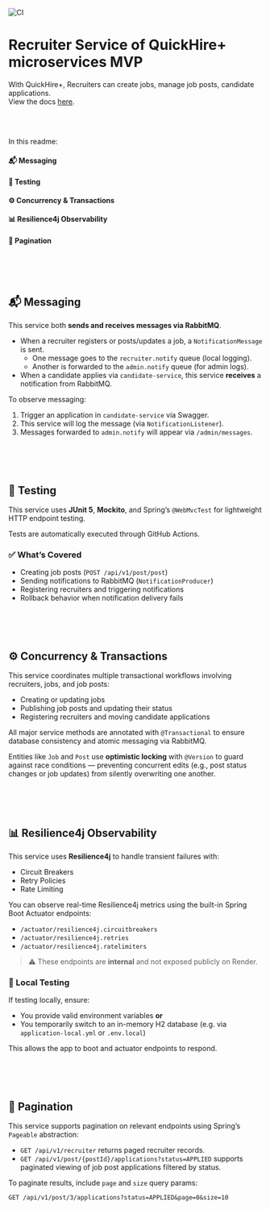 ![CI](https://github.com/tundeadetunji/quick-hire_recruiter-service/actions/workflows/ci.yml/badge.svg)

# Recruiter Service of QuickHire+ microservices MVP
With QuickHire+, Recruiters can create jobs, manage job posts, candidate applications.
<br />
View the docs <a href="https://quick-hire-recruiter-service.onrender.com/swagger-ui/index.html">here</a>.

<br />
<br />

In this readme:

#### 📬 Messaging
#### 🧪 Testing
#### ⚙️ Concurrency & Transactions
#### 📊 Resilience4j Observability
#### 📘 Pagination

<br />
<br />
<br />

## 📬 Messaging

This service both **sends and receives messages via RabbitMQ**.

- When a recruiter registers or posts/updates a job, a `NotificationMessage` is sent.
  - One message goes to the `recruiter.notify` queue (local logging).
  - Another is forwarded to the `admin.notify` queue (for admin logs).
- When a candidate applies via `candidate-service`, this service **receives** a notification from RabbitMQ.

To observe messaging:
1. Trigger an application in `candidate-service` via Swagger.
2. This service will log the message (via `NotificationListener`).
3. Messages forwarded to `admin.notify` will appear via `/admin/messages`.

<br />
<br />
<br />

## 🧪 Testing

This service uses **JUnit 5**, **Mockito**, and Spring’s `@WebMvcTest` for lightweight HTTP endpoint testing.

Tests are automatically executed through GitHub Actions.

### ✅ What’s Covered

- Creating job posts (`POST /api/v1/post/post`)
- Sending notifications to RabbitMQ (`NotificationProducer`)
- Registering recruiters and triggering notifications
- Rollback behavior when notification delivery fails

<br />
<br />
<br />

## ⚙️ Concurrency & Transactions

This service coordinates multiple transactional workflows involving recruiters, jobs, and job posts:

- Creating or updating jobs
- Publishing job posts and updating their status
- Registering recruiters and moving candidate applications

All major service methods are annotated with `@Transactional` to ensure database consistency and atomic messaging via RabbitMQ.

Entities like `Job` and `Post` use **optimistic locking** with `@Version` to guard against race conditions — preventing concurrent edits (e.g., post status changes or job updates) from silently overwriting one another.

<br />
<br />
<br />

## 📊 Resilience4j Observability

This service uses **Resilience4j** to handle transient failures with:

- Circuit Breakers
- Retry Policies
- Rate Limiting

You can observe real-time Resilience4j metrics using the built-in Spring Boot Actuator endpoints:

- `/actuator/resilience4j.circuitbreakers`
- `/actuator/resilience4j.retries`
- `/actuator/resilience4j.ratelimiters`

> ⚠️ These endpoints are **internal** and not exposed publicly on Render.

### 🧪 Local Testing

If testing locally, ensure:

- You provide valid environment variables **or**
- You temporarily switch to an in-memory H2 database (e.g. via `application-local.yml` or `.env.local`)

This allows the app to boot and actuator endpoints to respond.

<br />
<br />
<br />

## 📘 Pagination

This service supports pagination on relevant endpoints using Spring’s `Pageable` abstraction:

- `GET /api/v1/recruiter` returns paged recruiter records.
- `GET /api/v1/post/{postId}/applications?status=APPLIED` supports paginated viewing of job post applications filtered by status.

To paginate results, include `page` and `size` query params:

```http
GET /api/v1/post/3/applications?status=APPLIED&page=0&size=10


